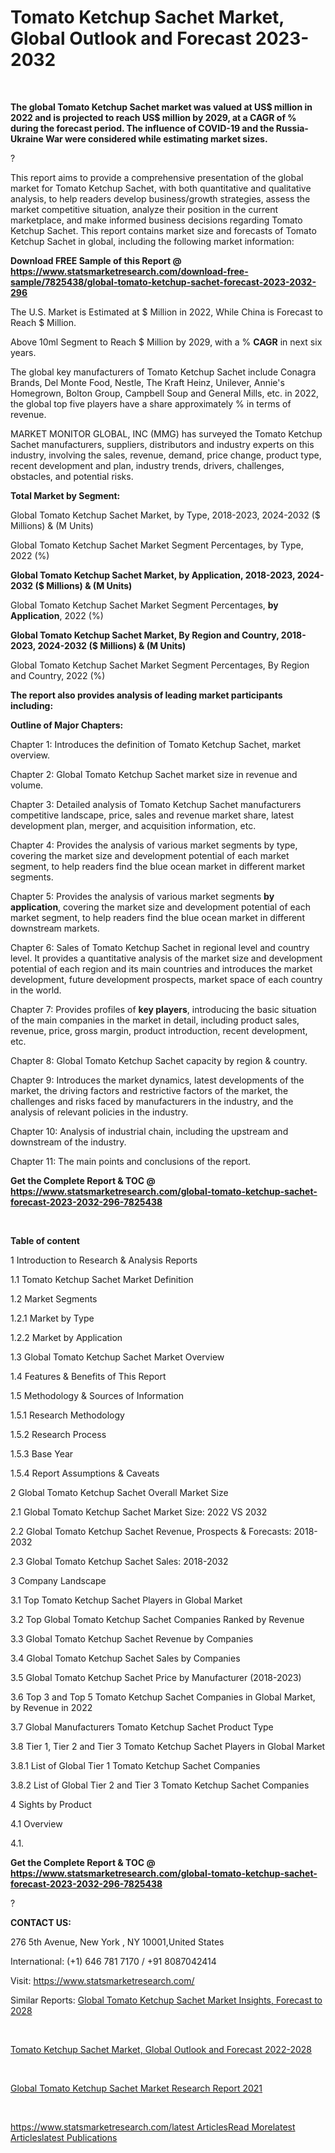 <h1>Tomato Ketchup Sachet Market, Global Outlook and Forecast 2023-2032</h1><br/><p><strong>The global Tomato Ketchup Sachet market was valued at US$ million in 2022 and is projected to reach US$ million by 2029, at a <strong>CAGR</strong> of % during the forecast period. The influence of COVID-19 and the Russia-Ukraine War were considered while estimating market sizes.</strong></p>
 
 
 
 <p>? </p>
 
 
 
 <p>This report aims to provide a comprehensive presentation of the global market for Tomato Ketchup Sachet, with both quantitative and qualitative analysis, to help readers develop business/growth strategies, assess the market competitive situation, analyze their position in the current marketplace, and make informed business decisions regarding Tomato Ketchup Sachet. This report contains market size and forecasts of Tomato Ketchup Sachet in global, including the following market information:</p>
 
 
 
 <p><strong>Download FREE Sample of this Report @ <a href="https://www.statsmarketresearch.com/download-free-sample/7825438/global-tomato-ketchup-sachet-forecast-2023-2032-296">https://www.statsmarketresearch.com/download-free-sample/7825438/global-tomato-ketchup-sachet-forecast-2023-2032-296</a></strong></p>
 
 
 
 <p>The U.S. Market is Estimated at $ Million in 2022, While China is Forecast to Reach $ Million.</p>
 
 
 
 <p>Above 10ml Segment to Reach $ Million by 2029, with a % <strong>CAGR</strong> in next six years.</p>
 
 
 
 <p>The global key manufacturers of Tomato Ketchup Sachet include Conagra Brands, Del Monte Food, Nestle, The Kraft Heinz, Unilever, Annie&#39;s Homegrown, Bolton Group, Campbell Soup and General Mills, etc. in 2022, the global top five players have a share approximately % in terms of revenue.</p>
 
 
 
 <p>MARKET MONITOR GLOBAL, INC (MMG) has surveyed the Tomato Ketchup Sachet manufacturers, suppliers, distributors and industry experts on this industry, involving the sales, revenue, demand, price change, product type, recent development and plan, industry trends, drivers, challenges, obstacles, and potential risks.</p>
 
 
 
 <p><strong>Total Market by Segment:</strong></p>
 
 
 
 <p>Global Tomato Ketchup Sachet Market, by Type, 2018-2023, 2024-2032 ($ Millions) & (M Units)</p>
 
 
 
 <p>Global Tomato Ketchup Sachet Market Segment Percentages, by Type, 2022 (%)</p>
 
 
 
 <p><strong>Global Tomato Ketchup Sachet Market, <strong>by Application</strong>, 2018-2023, 2024-2032 ($ Millions) & (M Units)</strong></p>
 
 
 
 <p>Global Tomato Ketchup Sachet Market Segment Percentages, <strong>by Application</strong>, 2022 (%)</p>
 
 
 
 <p><strong>Global Tomato Ketchup Sachet Market, By Region and Country, 2018-2023, 2024-2032 ($ Millions) & (M Units)</strong></p>
 
 
 
 <p>Global Tomato Ketchup Sachet Market Segment Percentages, By Region and Country, 2022 (%)</p>
 
 
 
 <p><strong>The report also provides analysis of leading market participants including:</strong></p>
 
 
 
 <p><strong>Outline of Major Chapters:</strong></p>
 
 
 
 <p>Chapter 1: Introduces the definition of Tomato Ketchup Sachet, market overview.</p>
 
 
 
 <p>Chapter 2: Global Tomato Ketchup Sachet market size in revenue and volume.</p>
 
 
 
 <p>Chapter 3: Detailed analysis of Tomato Ketchup Sachet manufacturers competitive landscape, price, sales and revenue market share, latest development plan, merger, and acquisition information, etc.</p>
 
 
 
 <p>Chapter 4: Provides the analysis of various market segments by type, covering the market size and development potential of each market segment, to help readers find the blue ocean market in different market segments.</p>
 
 
 
 <p>Chapter 5: Provides the analysis of various market segments <strong>by application</strong>, covering the market size and development potential of each market segment, to help readers find the blue ocean market in different downstream markets.</p>
 
 
 
 <p>Chapter 6: Sales of Tomato Ketchup Sachet in regional level and country level. It provides a quantitative analysis of the market size and development potential of each region and its main countries and introduces the market development, future development prospects, market space of each country in the world.</p>
 
 
 
 <p>Chapter 7: Provides profiles of <strong>key players</strong>, introducing the basic situation of the main companies in the market in detail, including product sales, revenue, price, gross margin, product introduction, recent development, etc.</p>
 
 
 
 <p>Chapter 8: Global Tomato Ketchup Sachet capacity by region & country.</p>
 
 
 
 <p>Chapter 9: Introduces the market dynamics, latest developments of the market, the driving factors and restrictive factors of the market, the challenges and risks faced by manufacturers in the industry, and the analysis of relevant policies in the industry.</p>
 
 
 
 <p>Chapter 10: Analysis of industrial chain, including the upstream and downstream of the industry.</p>
 
 
 
 <p>Chapter 11: The main points and conclusions of the report.</p>
 
 
 
 <div><b>Get the Complete Report & TOC @ <a href="https://www.statsmarketresearch.com/global-tomato-ketchup-sachet-forecast-2023-2032-296-7825438">https://www.statsmarketresearch.com/global-tomato-ketchup-sachet-forecast-2023-2032-296-7825438</a></b></div>
 
 
 
 <p><br />
 
 <b>Table of content</b></p>
 
 
 
 <p>1 Introduction to Research & Analysis Reports<br />
 
 1.1 Tomato Ketchup Sachet Market Definition<br />
 
 1.2 Market Segments<br />
 
 1.2.1 Market by Type<br />
 
 1.2.2 Market by Application<br />
 
 1.3 Global Tomato Ketchup Sachet Market Overview<br />
 
 1.4 Features & Benefits of This Report<br />
 
 1.5 Methodology & Sources of Information<br />
 
 1.5.1 Research Methodology<br />
 
 1.5.2 Research Process<br />
 
 1.5.3 Base Year<br />
 
 1.5.4 Report Assumptions & Caveats<br />
 
 2 Global Tomato Ketchup Sachet Overall Market Size<br />
 
 2.1 Global Tomato Ketchup Sachet Market Size: 2022 VS 2032<br />
 
 2.2 Global Tomato Ketchup Sachet Revenue, Prospects & Forecasts: 2018-2032<br />
 
 2.3 Global Tomato Ketchup Sachet Sales: 2018-2032<br />
 
 3 Company Landscape<br />
 
 3.1 Top Tomato Ketchup Sachet Players in Global Market<br />
 
 3.2 Top Global Tomato Ketchup Sachet Companies Ranked by Revenue<br />
 
 3.3 Global Tomato Ketchup Sachet Revenue by Companies<br />
 
 3.4 Global Tomato Ketchup Sachet Sales by Companies<br />
 
 3.5 Global Tomato Ketchup Sachet Price by Manufacturer (2018-2023)<br />
 
 3.6 Top 3 and Top 5 Tomato Ketchup Sachet Companies in Global Market, by Revenue in 2022<br />
 
 3.7 Global Manufacturers Tomato Ketchup Sachet Product Type<br />
 
 3.8 Tier 1, Tier 2 and Tier 3 Tomato Ketchup Sachet Players in Global Market<br />
 
 3.8.1 List of Global Tier 1 Tomato Ketchup Sachet Companies<br />
 
 3.8.2 List of Global Tier 2 and Tier 3 Tomato Ketchup Sachet Companies<br />
 
 4 Sights by Product<br />
 
 4.1 Overview<br />
 
 4.1.</p>
 
 
 
 <div><b>Get the Complete Report & TOC @ <a href="https://www.statsmarketresearch.com/global-tomato-ketchup-sachet-forecast-2023-2032-296-7825438">https://www.statsmarketresearch.com/global-tomato-ketchup-sachet-forecast-2023-2032-296-7825438</a></b></div>
 
 
 
 <p>? </p>
 
 
 
 <p><b>CONTACT US:</b><br />
 
 276 5th Avenue, New York , NY 10001,United States<br />
 
 International: (+1) 646 781 7170 / +91 8087042414<br />
 
 Visit: <a href="https://www.statsmarketresearch.com/">https://www.statsmarketresearch.com/</a><br />
 
 Similar Reports: <a href="https://www.statsmarketresearch.com/global-tomato-ketchup-sachet-forecast-2023-2032-296-7825438">Global Tomato Ketchup Sachet Market Insights, Forecast to 2028</a><br />
 
 <br />
 
 <a href="https://www.statsmarketresearch.com/global-tomato-ketchup-sachet-forecast-2023-2032-296-7825438">Tomato Ketchup Sachet Market, Global Outlook and Forecast 2022-2028</a><br />
 
 <br />
 
 <a href="https://www.statsmarketresearch.com/global-tomato-ketchup-sachet-forecast-2023-2032-296-7825438">Global Tomato Ketchup Sachet Market Research Report 2021</a><br />
 
 <br />
 
 <a href="https://gyeongbokgung.com">https://www.statsmarketresearch.com/</a><a href="https://hallyeomaritime.com">latest Articles</a><a href="https://jingwansa.com">Read More</a><a href="https://nguoiviet.jp/">latest Articles</a><a href="https://www.intelmarketresearch.com/">latest Publications</a></p>